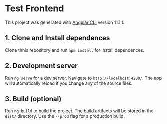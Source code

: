 # Test Frontend

This project was generated with [Angular CLI](https://github.com/angular/angular-cli) version 11.1.1.

## 1. Clone and Install dependences
Clone thhis repository and run `npm install` for install dependences.
## 2. Development server

Run `ng serve` for a dev server. Navigate to `http://localhost:4200/`. The app will automatically reload if you change any of the source files.

## 3. Build (optional)

Run `ng build` to build the project. The build artifacts will be stored in the `dist/` directory. Use the `--prod` flag for a production build.

